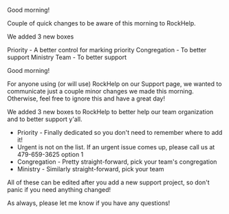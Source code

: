 Good morning!

Couple of quick changes to be aware of this morning to RockHelp.

We added 3 new boxes

Priority - A better control for marking priority
Congregation - To better support
Ministry Team - To better support


Good morning!

For anyone using (or will use) RockHelp on our Support page, we wanted to communicate just a couple minor changes we made this morning. Otherwise, feel free to ignore this and have a great day!

We added 3 new boxes to RockHelp to better help our team organization and to better support y'all.
- Priority - Finally dedicated so you don't need to remember where to add it!
- Urgent is not on the list. If an urgent issue comes up, please call us at 479-659-3625 option 1
- Congregation - Pretty straight-forward, pick your team's congregation
- Ministry - Similarly straight-forward, pick your team

All of these can be edited after you add a new support project, so don't panic if you need anything changed!

As always, please let me know if you have any questions!